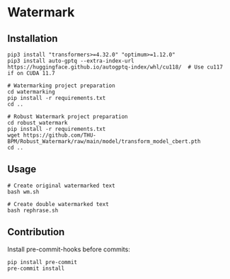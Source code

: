 # Watermark

## Installation
```shell
pip3 install "transformers>=4.32.0" "optimum>=1.12.0"
pip3 install auto-gptq --extra-index-url https://huggingface.github.io/autogptq-index/whl/cu118/  # Use cu117 if on CUDA 11.7

# Watermarking project preparation
cd watermarking
pip install -r requirements.txt
cd ..

# Robust Watermark project preparation
cd robust_watermark
pip install -r requirements.txt
wget https://github.com/THU-BPM/Robust_Watermark/raw/main/model/transform_model_cbert.pth
cd ..
```

## Usage
```shell
# Create original watermarked text
bash wm.sh
```

```shell
# Create double watermarked text
bash rephrase.sh
```

## Contribution
Install pre-commit-hooks before commits:
```shell
pip install pre-commit
pre-commit install
```
